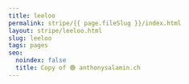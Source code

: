 ```yaml
---
title: leeloo
permalink: stripe/{{ page.fileSlug }}/index.html
layout: stripe/leeloo.html
slug: leeloo
tags: pages
seo:
  noindex: false
  title: Copy of 🟢 anthonysalamin.ch
---
```



